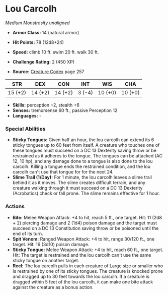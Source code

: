 # Lou Carcolh

*Medium* *Monstrosity* *unaligned*

- **Armor Class:** 14 (natural armor)
- **Hit Points:** 78 (12d8+24)
- **Speed:** climb 10 ft. swim 20 ft. walk 30 ft.

- **Challenge Rating:** 2 (450 XP)
- **Source:** [Creature Codex](https://koboldpress.com/kpstore/product/creature-codex-for-5th-edition-dnd) page 257

| STR | DEX | CON | INT | WIS | CHA |
| --- | --- | --- | --- | --- | --- |
| 15 (+2) | 14 (+2) | 14 (+2) | 3 (-4) | 10 (+0) | 10 (+0) |

- **Skills:** perception +2, stealth +6
- **Senses:** tremorsense 60 ft., passive Perception 12
- **Languages:** -

### Special Abilities

- **Sticky Tongues:** Given half an hour, the lou carcolh can extend its 6 sticky tongues up to 60 feet from itself. A creature who touches one of these tongues must succeed on a DC 13 Dexterity saving throw or be restrained as it adheres to the tongue. The tongues can be attacked (AC 12, 10 hp), and any damage done to a tongue is also done to the lou carcolh. Killing a tongue ends the restrained condition, and the lou carcolh can't use that tongue for for the next 24.
- **Slime Trail (1/Day):** For 1 minute, the lou carcolh leaves a slime trail behind it as it moves. The slime creates difficult terrain, and any creature walking through it must succeed on a DC 13 Dexterity (Acrobatics) check or fall prone. The slime remains effective for 1 hour.

### Actions

- **Bite:** Melee Weapon Attack: +4 to hit, reach 5 ft., one target. Hit: 11 (2d8 + 2) piercing damage and 2 (1d4) poison damage and the target must succeed on a DC 13 Constitution saving throw or be poisoned until the end of its turn.
- **Spit Venom:** Ranged Weapon Attack: +4 to hit, range 30/120 ft., one target. Hit: 16 (3d10) poison damage.
- **Sticky Tongue:** Melee Weapon Attack: +4 to hit, reach 60 ft., one target. Hit: The target is restrained and the lou carcolh can't use the same sticky tongue on another target.
- **Reel:** The lou carcolh pulls in each creature of Large size or smaller who is restrained by one of its sticky tongues. The creature is knocked prone and dragged up to 30 feet towards the lou carcolh. If a creature is dragged within 5 feet of the lou carcolh, it can make one bite attack against the creature as a bonus action.


